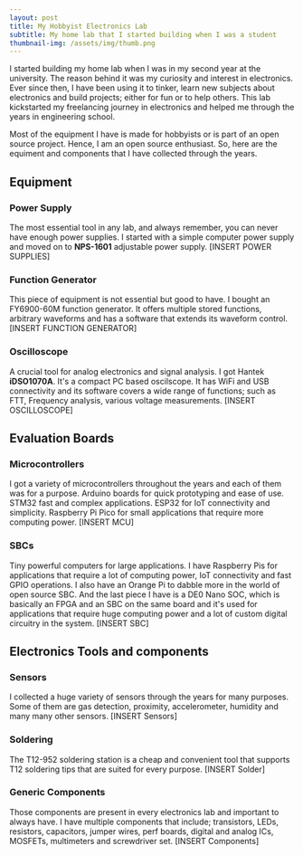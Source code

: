 ```yaml
---
layout: post
title: My Hobbyist Electronics Lab
subtitle: My home lab that I started building when I was a student
thumbnail-img: /assets/img/thumb.png
---
```

I started building my home lab when I was in my second year at the university. The reason behind it was my curiosity and interest in electronics. Ever since then, I have been using it to tinker, learn new subjects about electronics and build projects; either for fun or to help others. This lab kickstarted my freelancing journey in electronics and helped me through the years in engineering school.

Most of the equipment I have is made for hobbyists or is part of an open source project. Hence, I am an open source enthusiast. So, here are the equiment and components that I have collected through the years.

## Equipment
### Power Supply
The most essential tool in any lab, and always remember, you can never have enough power supplies. I started with a simple computer power supply and moved on to **NPS-1601** adjustable power supply.
[INSERT POWER SUPPLIES]

### Function Generator
This piece of equipment is not essential but good to have. I bought an FY6900-60M function generator. It offers multiple stored functions, arbitrary waveforms and has a software that extends its waveform control.
[INSERT FUNCTION GENERATOR]

### Oscilloscope 
A crucial tool for analog electronics and signal analysis. I got Hantek **iDSO1070A**. It's a compact PC based oscilscope. It has WiFi and USB connectivity and its software covers a wide range of functions; such as FTT, Frequency analysis, various voltage measurements.
[INSERT OSCILLOSCOPE]

## Evaluation Boards
### Microcontrollers
I got a variety of microcontrollers throughout the years and each of them was for a purpose. Arduino boards for quick prototyping and ease of use. STM32 fast and complex applications. ESP32 for IoT connectivity and simplicity. Raspberry Pi Pico for small applications that require more computing power.
[INSERT MCU]

### SBCs 
Tiny powerful computers for large applications. I have Raspberry Pis for applications that require a lot of computing power, IoT connectivity and fast GPIO operations. I also have an Orange Pi to dabble more in the world of open source SBC. And the last piece I have is a DE0 Nano SOC, which is basically an FPGA and an SBC on the same board and it's used for applications that require huge computing power and a lot of custom digital circuitry in the system.
[INSERT SBC]

## Electronics Tools and components
### Sensors
I collected a huge variety of sensors through the years for many purposes. Some of them are gas detection, proximity, accelerometer, humidity and many many other sensors.
[INSERT Sensors]

### Soldering
The T12-952 soldering station is a cheap and convenient tool that supports T12 soldering tips that are suited for every purpose.
[INSERT Solder]

### Generic Components
Those components are present in every electronics lab and important to always have. I have multiple components that include; transistors, LEDs, resistors, capacitors, jumper wires, perf boards, digital and analog ICs, MOSFETs, multimeters and screwdriver set.
[INSERT Components]


